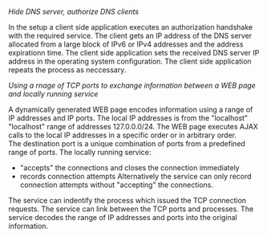 


*Hide DNS server, authorize DNS clients*

In the setup a client side application executes an authorization handshake with the required service. The client gets an IP address of the DNS 
server allocated from a large block of IPv6 or IPv4 addresses and the address expirationn time. The client side application sets 
the received DNS server IP address in the operating system configuration. 
The client side application repeats the process as neccessary.



*Using a rnage of TCP ports to exchange information between a WEB page and locally running service*

A dynamically generated WEB page encodes information using a range of IP addresses and IP ports. The local IP addresses is from the "localhost" 
"localhost" range of addresses 127.0.0.0/24. The WEB page executes AJAX calls to the local IP addresses in a specific order or 
in arbitrary order.  
The destination port is a unique combination of ports from a predefined range of ports. The locally running service:
  - "accepts" the connections and closes the connection immediately 
  - records connection attempts
 Alternatively the service can only record connection attempts without "accepting" the connections.
 
 The service can indentify the process which issued the TCP connection requests. The service can link between the TCP ports and 
 processes. The service decodes the range of IP addresses and ports into the original information.

